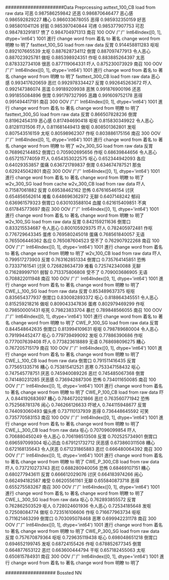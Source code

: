 #####################Data Preprcessing
asttext_100_CB
load from raw data
可恶 0.987586259842
还恶 0.986870646477
恶心感 0.986592829227
糟心 0.986033678055
恶得 0.985932350159
好恶 0.985801041126
好脏 0.985397040844
可疼 0.985377907753
可忍 0.984783291817
愤了 0.984704971313
南召 100
OOV ㄏㄏ
Int64Index([0, 1], dtype='int64')
1001 進行
change word from  着名 to 著名
change word from  明瞭 to 明了
fasttext_100_SG
load from raw data
反胃 0.914458811283
呕呕 0.892107665539
太呕 0.887628734112
倒胃 0.887097477913
令人恶心 0.887023925781
做呕 0.885398924351
作呕 0.883885264397
太恶 0.878332734108
很恶 0.877119064331
吓人 0.875230073929
南召 100
OOV ㄏㄏ
Int64Index([0, 1], dtype='int64')
1001 進行
change word from  着名 to 著名
change word from  明瞭 to 明了
fasttext_300_CB
load from raw data
恶心感 0.993417620659
恶烂 0.992978334427
反胃 0.992645263672
吓人 0.992147386074
恶滥 0.99189209938
恶煞 0.991876900196
还恶 0.991855084896
倒胃 0.991797327995
恶趣 0.991609752178
恶得 0.991494417191
南召 300
OOV ㄏㄏ
Int64Index([0, 1], dtype='int64')
1001 進行
change word from  着名 to 著名
change word from  明瞭 to 明了
fasttext_300_SG
load from raw data
反胃 0.866507828236
倒胃 0.81962454319
恶心感 0.817494690418
呕呕 0.815830349922
令人恶心 0.81281131506
吓人 0.811681449413
做呕 0.808501362801
发呕 0.807543516159
太呕 0.80598962307
作呕 0.803886175156
南召 300
OOV ㄏㄏ
Int64Index([0, 1], dtype='int64')
1001 進行
change word from  着名 to 著名
change word from  明瞭 to 明了
w2v_300_SG
load from raw data
反胃 0.768962144852
倒胃口 0.705902695656
作呕 0.68639844656
令人恶心 0.657215774059
吓人 0.654353022575
呕心 0.652344942093
各应 0.64029353857
蛋痛 0.636721789837
倒胃 0.634674787521
那虫 0.629245042801
南召 300
OOV ㄏㄏ
Int64Index([0, 1], dtype='int64')
1001 進行
change word from  着名 to 著名
change word from  明瞭 to 明了
w2v_300_SG
load from cache
w2v_300_CB
load from raw data
吓人 0.71587061882
反胃 0.69538462162
恐怖 0.67616546154
讨厌 0.654856562614
难看 0.648696362972
无聊 0.6407148242
郁闷 0.636961579323
倒胃口 0.630103588104
血腥 0.621615409851
不爽 0.617845773697
南召 300
OOV ㄏㄏ
Int64Index([0, 1], dtype='int64')
1001 進行
change word from  着名 to 著名
change word from  明瞭 to 明了
w2v_100_SG
load from raw data
反胃 0.842159211636
倒胃口 0.833215534687
令人恶心 0.800105929375
吓人 0.782405972481
作呕 0.776729643345
蛋疼 0.769580245018
蛋痛 0.768561840057
无语 0.765506446362
各应 0.765087604523
受不了 0.762907922268
南召 100
OOV ㄏㄏ
Int64Index([0, 1], dtype='int64')
1001 進行
change word from  着名 to 著名
change word from  明瞭 to 明了
w2v_100_CB
load from raw data
吓人 0.799517273903
反胃 0.763162851334
倒胃口 0.735764145851
恐怖 0.73337161541
讨厌 0.726828634739
难看 0.725742340088
无聊 0.716289997101
弱智 0.713375806808
受不了 0.709003686905
无语 0.708822011948
南召 100
OOV ㄏㄏ
Int64Index([0, 1], dtype='int64')
1001 進行
change word from  着名 to 著名
change word from  明瞭 to 明了
CWE_L_100_SG
load from raw data
反胃 0.853489637375
呕呕 0.835654377937
倒胃口 0.830082893372
呕心 0.818864345551
令人恶心 0.815259218216
做呕 0.809043347836
蛋疼 0.802979469299
作呕 0.798500001431
呕死 0.79823833704
暴烂 0.789848566055
南召 100
OOV ㄏㄏ
Int64Index([0, 1], dtype='int64')
1001 進行
change word from  着名 to 著名
change word from  明瞭 to 明了
CWE_P_100_SG
load from raw data
反胃 0.844548642635
倒胃口 0.813994109631
呕呕 0.798789680004
令人恶心 0.791994452477
呕心 0.779739499092
发呕 0.77886390686
作呕 0.777007639408
吓人 0.773823618889
无语 0.768698096275
糟心 0.767205715179
南召 100
OOV ㄏㄏ
Int64Index([0, 1], dtype='int64')
1001 進行
change word from  着名 to 著名
change word from  明瞭 to 明了
CWE_L_100_CB
load from raw data
倒胃口 0.791511416435
反胃 0.775651335716
糟心 0.753815412521
恶寒 0.753347158432
呕心 0.747545778751
厌恶 0.745940089226
恶烂 0.745485067368
倒胃 0.741480231285
厌恶感 0.736942887306
恐怖 0.734011650085
南召 100
OOV ㄏㄏ
Int64Index([0, 1], dtype='int64')
1001 進行
change word from  着名 to 著名
change word from  明瞭 to 明了
CWE_P_100_CB
load from raw data
吓人 0.844192683697
糟心 0.784672021866
恶烂 0.763560771942
恐怖 0.752568781376
闹心 0.746266126633
吓唬人 0.744115948677
反胃 0.744093060493
偏头疼 0.737110137939
恶得 0.736448645592
可笑 0.735770583153
南召 100
OOV ㄏㄏ
Int64Index([0, 1], dtype='int64')
1001 進行
change word from  着名 to 著名
change word from  明瞭 to 明了
CWE_L_300_CB
load from raw data
呕心 0.707096099854
吓人 0.706880450249
令人恶心 0.706198513508
反胃 0.702525734901
倒胃口 0.696597099304
呕心沥血 0.679121732712
厌恶感 0.673860311508
糟心 0.672168135643
令人厌恶 0.671231865883
恶烂 0.666480064392
南召 300
OOV ㄏㄏ
Int64Index([0, 1], dtype='int64')
1001 進行
change word from  着名 to 著名
change word from  明瞭 to 明了
CWE_P_300_CB
load from raw data
吓人 0.737210273743
恶烂 0.688280940056
恐怖 0.68469107151
糟心 0.680277943611
反胃 0.666612029076
讨厌 0.664183974266
闹心 0.662494182587
难受 0.66205561161
无聊 0.655840873718
恶得 0.655275583267
南召 300
OOV ㄏㄏ
Int64Index([0, 1], dtype='int64')
1001 進行
change word from  着名 to 著名
change word from  明瞭 to 明了
CWE_L_300_SG
load from raw data
呕心 0.762893855572
反胃 0.762862503529
呕人 0.728024601936
令人恶心 0.72534185648
发呕 0.72508084774
做呕 0.723516106606
作呕 0.716677963734
呕呕 0.711621463299
倒胃口 0.703095078468
恶寒 0.699942231178
南召 300
OOV ㄏㄏ
Int64Index([0, 1], dtype='int64')
1001 進行
change word from  着名 to 著名
change word from  明瞭 to 明了
CWE_P_300_SG
load from raw data
反胃 0.757670879364
呕呕 0.729635119438
呕心 0.698048651218
倒胃口 0.694652199745
发呕 0.68724155426
作呕 0.678852677345
倒胃 0.664877653122
恶烂 0.663600444794
干呕 0.657182455063
太呕 0.650815784931
南召 300
OOV ㄏㄏ
Int64Index([0, 1], dtype='int64')
1001 進行
change word from  着名 to 著名
change word from  明瞭 to 明了







################## Bossted NN


